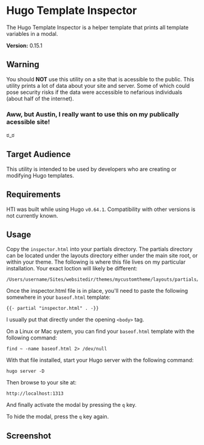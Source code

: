 # Hugo Template Inspector

The Hugo Template Inspector is a helper template that prints all template variables in a modal.

**Version:** 0.15.1

## Warning

You should **NOT** use this utility on a site that is acessible to the public. This utility prints a lot of data about your site and server. Some of which could pose security risks if the data were accessible to nefarious individuals (about half of the internet).

### Aww, but Austin, I really want to use this on my publically acessible site!

ಠ_ಠ

## Target Audience

This utility is intended to be used by developers who are creating or modifying Hugo templates.

## Requirements

HTI was built while using Hugo `v0.64.1`. Compatibility with other versions is not currently known.

## Usage

Copy the `inspector.html` into your partials directory. The partials directory can be located under the layouts directory either under the main site root, or within your theme. The following is where this file lives on my particular installation. Your exact loction will likely be different:
```
/Users/username/Sites/websitedir/themes/mycustomtheme/layouts/partials/inspector.html
```

Once the inspector.html file is in place, you'll need to paste the following somewhere in your `baseof.html` template:
```
{{- partial "inspector.html" . -}}
```

I usually put that directly under the opening `<body>` tag.

On a Linux or Mac system, you can find your `baseof.html` template with the following command:
```
find ~ -name baseof.html 2> /dev/null
```

With that file installed, start your Hugo server with the following command:
```
hugo server -D
```

Then browse to your site at:
```
http://localhost:1313
```

And finally activate the modal by pressing the `q` key.

To hide the modal, press the `q` key again.

## Screenshot
